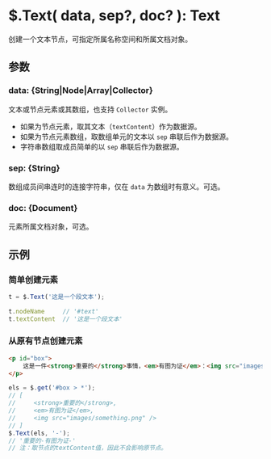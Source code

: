 # $.Text( data, sep?, doc? ): Text

创建一个文本节点，可指定所属名称空间和所属文档对象。


## 参数

### data: {String|Node|Array|Collector}

文本或节点元素或其数组，也支持 `Collector` 实例。

- 如果为节点元素，取其文本（`textContent`）作为数据源。
- 如果为节点元素数组，取数组单元的文本以 `sep` 串联后作为数据源。
- 字符串数组取成员简单的以 `sep` 串联后作为数据源。


### sep: {String}

数组成员间串连时的连接字符串，仅在 `data` 为数组时有意义。可选。


### doc: {Document}

元素所属文档对象，可选。


## 示例

### 简单创建元素

```js
t = $.Text('这是一个段文本');

t.nodeName     // '#text'
t.textContent  // '这是一个段文本'
```


### 从原有节点创建元素

```html
<p id="box">
    这是一件<strong>重要的</strong>事情，<em>有图为证</em>：<img src="images/something.png" />。
</p>
```

```js
els = $.get('#box > *');
// [
//     <strong>重要的</strong>,
//     <em>有图为证</em>,
//     <img src="images/something.png" />
// ]
$.Text(els, '-');
// '重要的-有图为证-'
// 注：取节点的textContent值，因此不会影响原节点。
```
